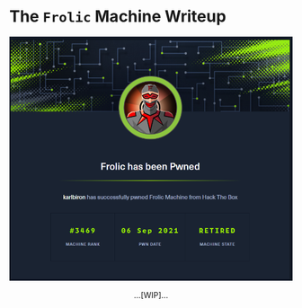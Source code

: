 # The `Frolic` Machine Writeup

![frolic_pwned](/assets/frolic_pwned.png)

<p align="center">
...[WIP]...
</p>